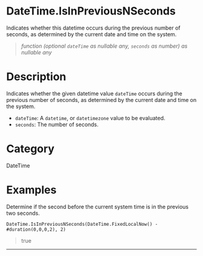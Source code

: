 ﻿# DateTime.IsInPreviousNSeconds
Indicates whether this datetime occurs during the previous number of seconds, as determined by the current date and time on the system.
> _function (optional <code>dateTime</code> as nullable any, <code>seconds</code> as number) as nullable any_
# Description 
Indicates whether the given datetime value <code>dateTime</code> occurs during the previous number of seconds, as determined by the current date and time on the system.
      <ul>
      <li><code>dateTime</code>: A <code>datetime</code>, or <code>datetimezone</code> value to be evaluated.</li>
      <li><code>seconds</code>: The number of seconds.</li>
      </ul>
# Category 
DateTime
# Examples 
Determine if the second before the current system time is in the previous two seconds.
```
DateTime.IsInPreviousNSeconds(DateTime.FixedLocalNow() - #duration(0,0,0,2), 2)
```
> true
***
